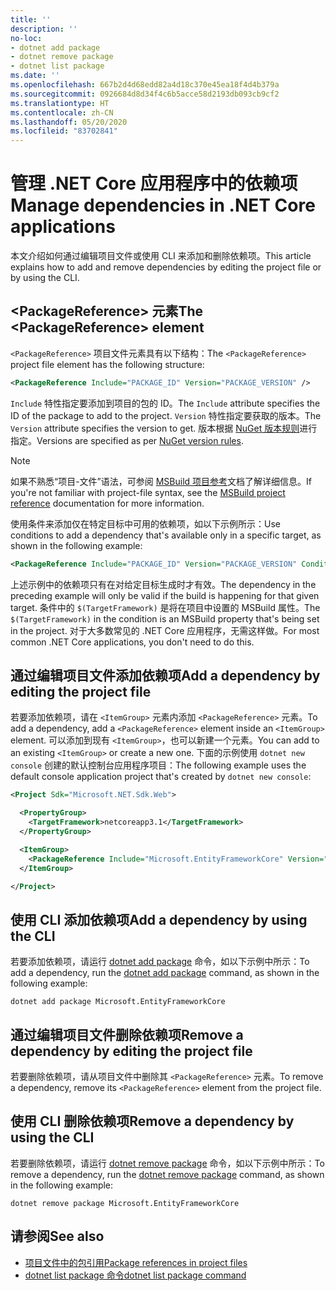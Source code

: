 ```yaml
---
title: ''
description: ''
no-loc:
- dotnet add package
- dotnet remove package
- dotnet list package
ms.date: ''
ms.openlocfilehash: 667b2d4d68edd82a4d18c370e45ea18f4d4b379a
ms.sourcegitcommit: 0926684d8d34f4c6b5acce58d2193db093cb9cf2
ms.translationtype: HT
ms.contentlocale: zh-CN
ms.lasthandoff: 05/20/2020
ms.locfileid: "83702841"
---
```

# <a name="manage-dependencies-in-net-core-applications"></a><span data-ttu-id="f7d65-101">管理 .NET Core 应用程序中的依赖项</span><span class="sxs-lookup"><span data-stu-id="f7d65-101">Manage dependencies in .NET Core applications</span></span>

<span data-ttu-id="f7d65-102">本文介绍如何通过编辑项目文件或使用 CLI 来添加和删除依赖项。</span><span class="sxs-lookup"><span data-stu-id="f7d65-102">This article explains how to add and remove dependencies by editing the project file or by using the CLI.</span></span>

## <a name="the-packagereference-element"></a><span data-ttu-id="f7d65-103">\<PackageReference> 元素</span><span class="sxs-lookup"><span data-stu-id="f7d65-103">The \<PackageReference> element</span></span>

<span data-ttu-id="f7d65-104">`<PackageReference>` 项目文件元素具有以下结构：</span><span class="sxs-lookup"><span data-stu-id="f7d65-104">The `<PackageReference>` project file element has the following structure:</span></span>

```xml
<PackageReference Include="PACKAGE_ID" Version="PACKAGE_VERSION" />
```

<span data-ttu-id="f7d65-105">`Include` 特性指定要添加到项目的包的 ID。</span><span class="sxs-lookup"><span data-stu-id="f7d65-105">The `Include` attribute specifies the ID of the package to add to the project.</span></span> <span data-ttu-id="f7d65-106">`Version` 特性指定要获取的版本。</span><span class="sxs-lookup"><span data-stu-id="f7d65-106">The `Version` attribute specifies the version to get.</span></span> <span data-ttu-id="f7d65-107">版本根据 [NuGet 版本规则](/nuget/create-packages/dependency-versions#version-ranges)进行指定。</span><span class="sxs-lookup"><span data-stu-id="f7d65-107">Versions are specified as per [NuGet version rules](/nuget/create-packages/dependency-versions#version-ranges).</span></span>

> [!NOTE]
> <span data-ttu-id="f7d65-108">如果不熟悉“项目-文件”语法，可参阅 [MSBuild 项目参考](/visualstudio/msbuild/msbuild-project-file-schema-reference)文档了解详细信息。</span><span class="sxs-lookup"><span data-stu-id="f7d65-108">If you're not familiar with project-file syntax, see the [MSBuild project reference](/visualstudio/msbuild/msbuild-project-file-schema-reference) documentation for more information.</span></span>

<span data-ttu-id="f7d65-109">使用条件来添加仅在特定目标中可用的依赖项，如以下示例所示：</span><span class="sxs-lookup"><span data-stu-id="f7d65-109">Use conditions to add a dependency that's available only in a specific target, as shown in the following example:</span></span>

```xml
<PackageReference Include="PACKAGE_ID" Version="PACKAGE_VERSION" Condition="'$(TargetFramework)' == 'netcoreapp2.1'" />
```

<span data-ttu-id="f7d65-110">上述示例中的依赖项只有在对给定目标生成时才有效。</span><span class="sxs-lookup"><span data-stu-id="f7d65-110">The dependency in the preceding example will only be valid if the build is happening for that given target.</span></span> <span data-ttu-id="f7d65-111">条件中的 `$(TargetFramework)` 是将在项目中设置的 MSBuild 属性。</span><span class="sxs-lookup"><span data-stu-id="f7d65-111">The `$(TargetFramework)` in the condition is an MSBuild property that's being set in the project.</span></span> <span data-ttu-id="f7d65-112">对于大多数常见的 .NET Core 应用程序，无需这样做。</span><span class="sxs-lookup"><span data-stu-id="f7d65-112">For most common .NET Core applications, you don't need to do this.</span></span>

## <a name="add-a-dependency-by-editing-the-project-file"></a><span data-ttu-id="f7d65-113">通过编辑项目文件添加依赖项</span><span class="sxs-lookup"><span data-stu-id="f7d65-113">Add a dependency by editing the project file</span></span>

<span data-ttu-id="f7d65-114">若要添加依赖项，请在 `<ItemGroup>` 元素内添加 `<PackageReference>` 元素。</span><span class="sxs-lookup"><span data-stu-id="f7d65-114">To add a dependency, add a `<PackageReference>` element inside an `<ItemGroup>` element.</span></span> <span data-ttu-id="f7d65-115">可以添加到现有 `<ItemGroup>`，也可以新建一个元素。</span><span class="sxs-lookup"><span data-stu-id="f7d65-115">You can add to an existing `<ItemGroup>` or create a new one.</span></span> <span data-ttu-id="f7d65-116">下面的示例使用 `dotnet new console` 创建的默认控制台应用程序项目：</span><span class="sxs-lookup"><span data-stu-id="f7d65-116">The following example uses the default console application project that's created by `dotnet new console`:</span></span>

```xml
<Project Sdk="Microsoft.NET.Sdk.Web">

  <PropertyGroup>
    <TargetFramework>netcoreapp3.1</TargetFramework>
  </PropertyGroup>

  <ItemGroup>
    <PackageReference Include="Microsoft.EntityFrameworkCore" Version="3.1.2" />
  </ItemGroup>

</Project>
```

## <a name="add-a-dependency-by-using-the-cli"></a><span data-ttu-id="f7d65-117">使用 CLI 添加依赖项</span><span class="sxs-lookup"><span data-stu-id="f7d65-117">Add a dependency by using the CLI</span></span>

<span data-ttu-id="f7d65-118">若要添加依赖项，请运行 [dotnet add package](dotnet-add-package.md) 命令，如以下示例中所示：</span><span class="sxs-lookup"><span data-stu-id="f7d65-118">To add a dependency, run the [dotnet add package](dotnet-add-package.md) command, as shown in the following example:</span></span>

```dotnetcli
dotnet add package Microsoft.EntityFrameworkCore
```

## <a name="remove-a-dependency-by-editing-the-project-file"></a><span data-ttu-id="f7d65-119">通过编辑项目文件删除依赖项</span><span class="sxs-lookup"><span data-stu-id="f7d65-119">Remove a dependency by editing the project file</span></span>

<span data-ttu-id="f7d65-120">若要删除依赖项，请从项目文件中删除其 `<PackageReference>` 元素。</span><span class="sxs-lookup"><span data-stu-id="f7d65-120">To remove a dependency, remove its `<PackageReference>` element from the project file.</span></span>

## <a name="remove-a-dependency-by-using-the-cli"></a><span data-ttu-id="f7d65-121">使用 CLI 删除依赖项</span><span class="sxs-lookup"><span data-stu-id="f7d65-121">Remove a dependency by using the CLI</span></span>

<span data-ttu-id="f7d65-122">若要删除依赖项，请运行 [dotnet remove package](dotnet-remove-package.md) 命令，如以下示例中所示：</span><span class="sxs-lookup"><span data-stu-id="f7d65-122">To remove a dependency, run the [dotnet remove package](dotnet-remove-package.md) command, as shown in the following example:</span></span>

```dotnetcli
dotnet remove package Microsoft.EntityFrameworkCore
```

## <a name="see-also"></a><span data-ttu-id="f7d65-123">请参阅</span><span class="sxs-lookup"><span data-stu-id="f7d65-123">See also</span></span>

* [<span data-ttu-id="f7d65-124">项目文件中的包引用</span><span class="sxs-lookup"><span data-stu-id="f7d65-124">Package references in project files</span></span>](../project-sdk/msbuild-props.md#reference-properties-and-items)
* <span data-ttu-id="f7d65-125">[dotnet list package 命令](dotnet-list-package.md)</span><span class="sxs-lookup"><span data-stu-id="f7d65-125">[dotnet list package command](dotnet-list-package.md)</span></span>
